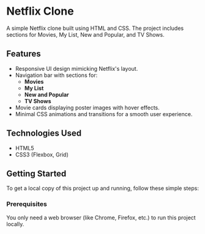 # Netflix Clone

A simple Netflix clone built using HTML and CSS. The project includes sections for Movies, My List, New and Popular, and TV Shows.

## Features
- Responsive UI design mimicking Netflix's layout.
- Navigation bar with sections for:
  - **Movies**
  - **My List**
  - **New and Popular**
  - **TV Shows**
- Movie cards displaying poster images with hover effects.
- Minimal CSS animations and transitions for a smooth user experience.

## Technologies Used
- HTML5
- CSS3 (Flexbox, Grid)

## Getting Started

To get a local copy of this project up and running, follow these simple steps:

### Prerequisites
You only need a web browser (like Chrome, Firefox, etc.) to run this project locally.

